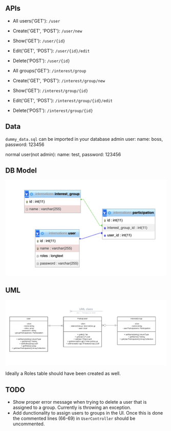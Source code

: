 ## APIs
- All users('GET'): `/user`
- Create('GET', 'POST'): `/user/new`
- Show('GET'): `/user/{id}`
- Edit('GET', 'POST'): `/user/{id}/edit`
- Delete('POST'): `/user/{id}`

- All groups('GET'): `/interest/group`
- Create('GET', 'POST'): `/interest/group/new`
- Show('GET'): `/interest/group/{id}`
- Edit('GET', 'POST'): `/interest/group/{id}/edit`
- Delete('POST'): `/interest/group/{id}`

## Data
`dummy_data.sql` can be imported in your database
admin user: 
name: boss, password: 123456

normal user(not admin): 
name: test, password: 123456

## DB Model
![My Image](DB_MODEL.png?raw=true)

## UML
![My Image](UML.png?raw=true)

Ideally a Roles table should have been created as well.

## TODO
- Show proper error message when trying to delete a user that is assigned to a group. Currently is throwing an exception.
- Add dunctionality to assign users to groups in the UI. Once this is done the commented lines (66-69) in `UserController` should be uncommented.
